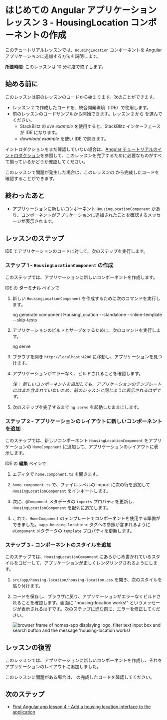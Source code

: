 # はじめての Angular アプリケーション レッスン 3 - HousingLocation コンポーネントの作成

このチュートリアルレッスンでは、`HousingLocation` コンポーネントを Angular アプリケーションに追加する方法を説明します。

**所要時間**: このレッスンは 10 分程度で終了します。

## 始める前に

このレッスンは前のレッスンのコードから始まります。次のことができます。

*   レッスン 2 で作成したコードを、統合開発環境（IDE）で使用します。
*   前のレッスンのコードサンプルから開始できます。レッスン 2 から <live-example name="first-app-lesson-02"></live-example> を選んでください。
    *   StackBlitz の *live example* を使用すると、StackBlitz インターフェースが IDE になります。
    *   *download example* を使い IDE で開きます。

イントロダクションをまだ確認していない場合は、[Angular チュートリアルのイントロダクション](tutorial/first-app)を参照して、このレッスンを完了するために必要なものがすべて揃っているかどうか確認してください。

このレッスンで問題が発生した場合は、このレッスンの <live-example></live-example> から完成したコードを確認することができます。

## 終わったあと
* アプリケーションに新しいコンポーネント `HousingLocationComponent` があり、コンポーネントがアプリケーションに追加されたことを確認するメッセージが表示されます。

## レッスンのステップ

IDE でアプリケーションのコードに対して、次のステップを実行します。

### ステップ 1 - `HousingLocationComponent` の作成

このステップでは、アプリケーションに新しいコンポーネントを作成します。

IDE の **ターミナル** ペインで

1. 新しい `HousingLocationComponent` を作成するために次のコマンドを実行します。

    <code-example format="shell" language="shell">
    ng generate component HousingLocation --standalone --inline-template --skip-tests
    </code-example>

1. アプリケーションのビルドとサーブをするために、次のコマンドを実行します。

    <code-example format="shell" language="shell">

    ng serve

    </code-example>

1.  ブラウザを開き `http://localhost:4200` に移動し、アプリケーションを見つけます。
1.  アプリケーションがエラーなく、ビルドされることを確認します。

    *注： 新しいコンポーネントを追加しても、アプリケーションのテンプレートにはまだ含まれていないため、前のレッスンと同じように表示されるはずです。*
1.  次のステップを完了するまで `ng serve` を起動したままにします。

### ステップ 2 - アプリケーションのレイアウトに新しいコンポーネントを追加

このステップでは、新しいコンポーネント `HousingLocationComponent` をアプリケーションの `HomeComponent` に追加して、アプリケーションのレイアウトに表示します。

IDE の **編集** ペインで

1.  エディタで `home.component.ts` を開きます。
1.  `home.component.ts` で、ファイルレベルの import に次の行を追加して `HousingLocationComponent` をインポートします。

    <code-example header="Import HousingLocationComponent in src/app/home/home.component.ts" path="first-app-lesson-03/src/app/home/home.component.ts" region="import-housingLocation"></code-example>

1.  次に、`@Component` メタデータの `imports` プロパティを更新し、`HousingLocationComponent` を配列に追加します。

    <code-example header="Add HousingLocationComponent to imports array in src/app/home/home.component.ts" path="first-app-lesson-03/src/app/home/home.component.ts" region="add-housingLocation-to-array"></code-example>

1.  これで、`HomeComponent` のテンプレートでコンポーネントを使用する準備ができました。`<app-housing-location>` タグへの参照が含まれるように `@Component` メタデータの `template` プロパティを更新します。

    <code-example header="Add housing location to the component template in src/app/home/home.component.ts" path="first-app-lesson-03/src/app/home/home.component.ts" region="add-housingLocation-to-template"></code-example>

### ステップ 3 - コンポーネントのスタイルを追加

このステップでは、`HousingLocationComponent` にあらかじめ書かれているスタイルをコピーして、アプリケーションが正しくレンダリングされるようにします。

1. `src/app/housing-location/housing-location.css` を開き、次のスタイルを貼り付けます。

    <code-example header="Add CSS styles to housing location to the component in src/app/housing-location/housing-location.component.css" path="first-app-lesson-03/src/app/housing-location/housing-location.component.css"></code-example>

1.  コードを保存し、ブラウザに戻り、アプリケーションがエラーなくビルドされることを確認します。画面に "housing-location works!" というメッセージが表示されるはずです。次のステップに進む前に、エラーを修正してください。

    <section class="lightbox">
    <img alt="browser frame of homes-app displaying logo, filter text input box and search button and the message 'housing-location works!" src="generated/images/guide/faa/homes-app-lesson-03-step-2.png">
    </section>


## レッスンの復習

このレッスンでは、アプリケーションに新しいコンポーネントを作成し、それをアプリケーションのレイアウトに追加しました。

このレッスンに問題がある場合は、<live-example></live-example> の完成したコードを確認してください。

## 次のステップ

* [First Angular app lesson 4 -  Add a housing location interface to the application](tutorial/first-app/first-app-lesson-04)
